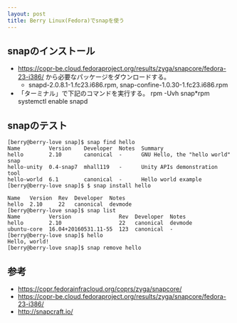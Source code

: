 ```yaml
---
layout: post
title: Berry Linux(Fedora)でsnapを使う
---
```


## snapのインストール

- https://copr-be.cloud.fedoraproject.org/results/zyga/snapcore/fedora-23-i386/ から必要なパッケージをダウンロードする。
  - snapd-2.0.8.1-1.fc23.i686.rpm, snap-confine-1.0.30-1.fc23.i686.rpm
- 「ターミナル」で下記のコマンドを実行する。
    rpm -Uvh snap*rpm
    systemctl enable snapd

## snapのテスト

    [berry@berry-love snap]$ snap find hello
    Name         Version    Developer  Notes  Summary
    hello        2.10       canonical  -      GNU Hello, the "hello world" snap
    hello-unity  0.4-snap7  mhall119   -      Unity APIs demonstration tool
    hello-world  6.1        canonical  -      Hello world example
    [berry@berry-love snap]$ $ snap install hello
    
    Name   Version  Rev  Developer  Notes
    hello  2.10     22   canonical  devmode
    [berry@berry-love snap]$ snap list
    Name         Version               Rev  Developer  Notes
    hello        2.10                  22   canonical  devmode
    ubuntu-core  16.04+20160531.11-55  123  canonical  -
    [berry@berry-love snap]$ hello
    Hello, world!
    [berry@berry-love snap]$ snap remove hello

## 参考

- https://copr.fedorainfracloud.org/coprs/zyga/snapcore/
- https://copr-be.cloud.fedoraproject.org/results/zyga/snapcore/fedora-23-i386/
- http://snapcraft.io/
